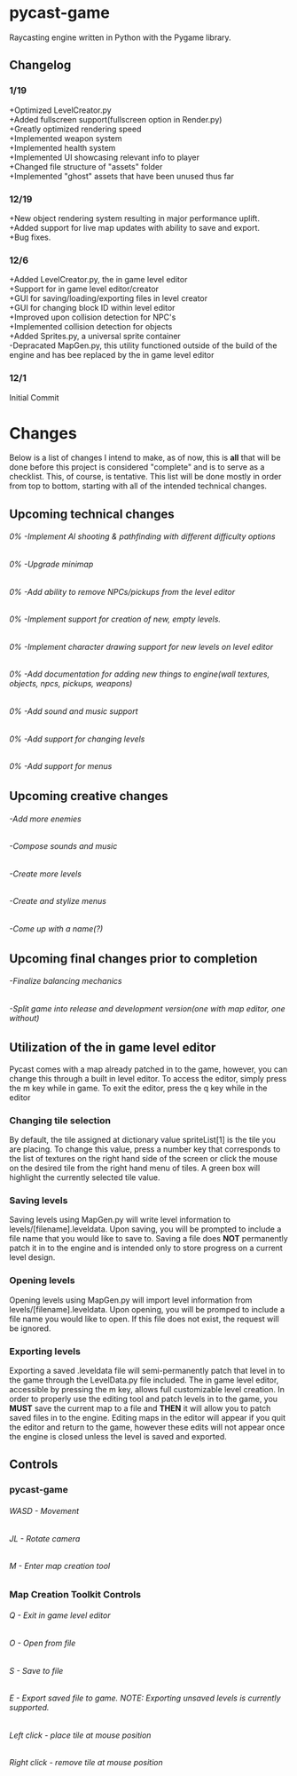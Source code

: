 # pycast-game
Raycasting engine written in Python with the Pygame library.

## Changelog
### 1/19
+Optimized LevelCreator.py  
+Added fullscreen support(fullscreen option in Render.py)  
+Greatly optimized rendering speed  
+Implemented weapon system  
+Implemented health system  
+Implemented UI showcasing relevant info to player  
+Changed file structure of "assets" folder  
+Implemented "ghost" assets that have been unused thus far  
### 12/19
+New object rendering system resulting in major performance uplift.  
+Added support for live map updates with ability to save and export.  
+Bug fixes.  
### 12/6
+Added LevelCreator.py, the in game level editor  
+Support for in game level editor/creator  
+GUI for saving/loading/exporting files in level creator  
+GUI for changing block ID within level editor  
+Improved upon collision detection for NPC's  
+Implemented collision detection for objects  
+Added Sprites.py, a universal sprite container  
-Depracated MapGen.py, this utility functioned outside of the build of the engine and has bee replaced by the in game level editor
### 12/1 
Initial Commit

# Changes
Below is a list of changes I intend to make, as of now, this is **all** that will be done before this project is considered "complete" and is to serve as a checklist.  This, of course, is tentative.  This list will be done mostly in order from top to bottom, starting with all of the intended technical changes.

## Upcoming technical changes
###### 0% -Implement AI shooting & pathfinding with different difficulty options
###### 0% -Upgrade minimap
###### 0% -Add ability to remove NPCs/pickups from the level editor
###### 0% -Implement support for creation of new, empty levels.
###### 0% -Implement character drawing support for new levels on level editor
###### 0% -Add documentation for adding new things to engine(wall textures, objects, npcs, pickups, weapons)
###### 0% -Add sound and music support
###### 0% -Add support for changing levels
###### 0% -Add support for menus

## Upcoming creative changes
###### -Add more enemies
###### -Compose sounds and music
###### -Create more levels
###### -Create and stylize menus
###### -Come up with a name(?)

## Upcoming final changes prior to completion
###### -Finalize balancing mechanics
###### -Split game into release and development version(one with map editor, one without)

## Utilization of the in game level editor
Pycast comes with a map already patched in to the game, however, you can change this through a built in level editor.  To access the editor, simply press the m key while in game.  To exit the editor, press the q key while in the editor
### Changing tile selection
By default, the tile assigned at dictionary value spriteList[1] is the tile you are placing.  To change this value, press a number key that corresponds to the list of textures on the right hand side of the screen or click the mouse on the desired tile from the right hand menu of tiles.  A green box will highlight the currently selected tile value.
### Saving levels
Saving levels using MapGen.py will write level information to levels/[filename].leveldata.  Upon saving, you will be prompted to include a file name that you would like to save to.  Saving a file does **NOT** permanently patch it in to the engine and is intended only to store progress on a current level design.
### Opening levels
Opening levels using MapGen.py will import level information from levels/[filename].leveldata.  Upon opening, you will be promped to include a file name you would like to open.  If this file does not exist, the request will be ignored.
### Exporting levels
Exporting a saved .leveldata file will semi-permanently patch that level in to the game through the LevelData.py file included. The in game level editor, accessible by pressing the m key, allows full customizable level creation.  In order to properly use the editing tool and patch levels in to the game, you **MUST** save the current map to a file and **THEN** it will allow you to patch saved files in to the engine.  Editing maps in the editor will appear if you quit the editor and return to the game, however these edits will not appear once the engine is closed unless the level is saved and exported.

## Controls
### pycast-game
###### WASD - Movement
###### JL - Rotate camera
###### M - Enter map creation tool

### Map Creation Toolkit Controls
###### Q - Exit in game level editor
###### O - Open from file
###### S - Save to file
###### E - Export saved file to game. NOTE: Exporting unsaved levels is currently supported.
###### Left click - place tile at mouse position
###### Right click - remove tile at mouse position
